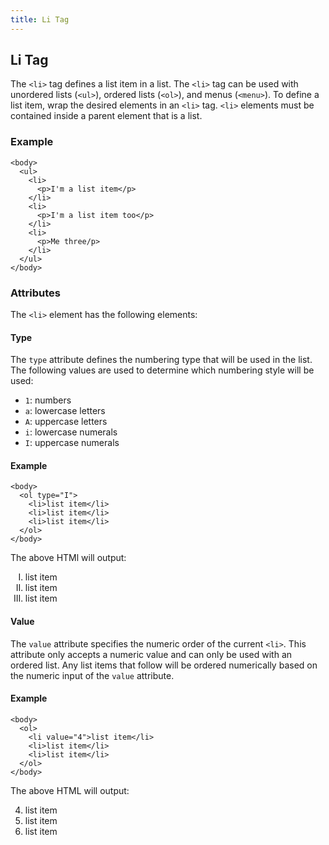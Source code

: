 ```yaml
---
title: Li Tag
---
```

## Li Tag

The `<li>` tag defines a list item in a list. The `<li>` tag can be used with unordered lists (`<ul>`), ordered lists (`<ol>`), and menus (`<menu>`). To define a list item, wrap the desired elements in an `<li>` tag. `<li>` elements must be contained inside a parent element that is a list.

### Example

```
<body>
  <ul>
    <li>
      <p>I'm a list item</p>
    </li>
    <li>
      <p>I'm a list item too</p>
    </li>
    <li>
      <p>Me three/p>
    </li>
  </ul>
</body>

```

### Attributes

The `<li>` element has the following elements:

#### Type

The `type` attribute defines the numbering type that will be used in the list. The following values are used to determine which numbering style will be used:

* `1`: numbers
* `a`: lowercase letters
* `A`: uppercase letters
* `i`: lowercase numerals
* `I`: uppercase numerals

#### Example

```
<body>
  <ol type="I">
    <li>list item</li>
    <li>list item</li>
    <li>list item</li>
  </ol>
</body>

```
The above HTMl will output:

<ol type="I">
  <li>list item</li>
  <li>list item</li>
  <li>list item</li>
</ol>

#### Value

The `value` attribute specifies the numeric order of the current `<li>`. This attribute only accepts a numeric value and can only be used with an ordered list. Any list items that follow will be ordered numerically based on the numeric input of the `value` attribute.

#### Example

```
<body>
  <ol>
    <li value="4">list item</li>
    <li>list item</li>
    <li>list item</li>
  </ol>
</body>

```
The above HTML will output:

4. list item
5. list item
6. list item

